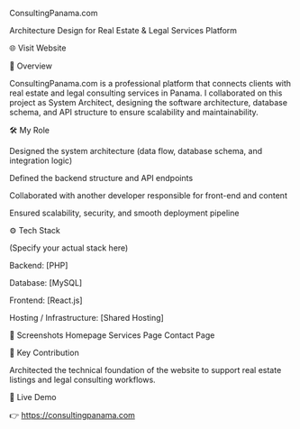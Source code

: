 ConsultingPanama.com

Architecture Design for Real Estate & Legal Services Platform

🌐 Visit Website

🧩 Overview

ConsultingPanama.com is a professional platform that connects clients with real estate and legal consulting services in Panama.
I collaborated on this project as System Architect, designing the software architecture, database schema, and API structure to ensure scalability and maintainability.

🛠️ My Role

Designed the system architecture (data flow, database schema, and integration logic)

Defined the backend structure and API endpoints

Collaborated with another developer responsible for front-end and content

Ensured scalability, security, and smooth deployment pipeline

⚙️ Tech Stack

(Specify your actual stack here)

Backend: [PHP]

Database: [MySQL]

Frontend: [React.js]

Hosting / Infrastructure: [Shared Hosting]

📸 Screenshots
Homepage	Services Page	Contact Page

	
	
🧠 Key Contribution

Architected the technical foundation of the website to support real estate listings and legal consulting workflows.

🔗 Live Demo

👉 https://consultingpanama.com
